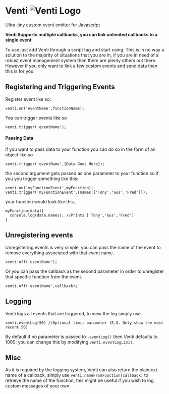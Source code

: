 # Venti ![Venti Logo](http://i.imgur.com/8NWTW1r.png "Venti")
Ultra-tiny custom event emitter for Javascript 

**Venti Supports multiple callbacks, you can link unlimited callbacks to a single event**

To use just add Venti through a script tag and start using. This is in no way a solution to the majority of situations that you are in, if you are in need of a robust event management system then there are plenty others out there. However if you only want to link a few custom events and send data then this is for you.

## Registering and Triggering Events ##

Register event like so:

`venti.on('eventName',functionName);`

You can trigger events like so

`venti.trigger('eventName');`

#### Passing Data ####

if you want to pass data to your function you can do so in the form of an object like so

`venti.trigger('eventName',{Data Goes Here});`

the second argument gets passed as one parameter to your function so if you you trigger something like this:

```
venti.on('myFunctionEvent',myFunction);
venti.trigger('myFunctionEvent',{names:['Tony','Gus','Fred']});
```

your function would look like this...

```
myFunction(data){
  console.log(data.names); //Prints ['Tony','Gus','Fred']
}
```

## Unregistering events ##

Unregistering events is very simple, you can pass the name of the event to remove everything associated with that event name.

`venti.off('eventName');`

Or you can pass the callback as the second parameter in order to unregister that specific function from the event.

`venti.off('eventName',callback);`

## Logging ##

Venti logs all events that are triggered, to view the log simply use.

`venti.eventLog(50) //Optional limit parameter (E.G. Only show the most recent 50)`

By default if no parameter is passed to `.eventLog()` then Venti defaults to 1000; you can change this by modifying `venti.eventLogLimit`.

## Misc ##

As it is required by the logging system, Venti can also return the plaintext name of a callback, simply use `venti.nameFromFunction(callback)` to retrieve the name of the function, this might be useful if you wish to log custom messages of your own.



